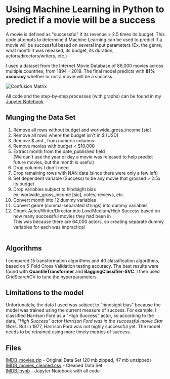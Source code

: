 # Using Machine Learning in Python to predict if a movie will be a success
A movie is defined as "successful" if its revenue > 2.5 times its budget.  This code attempts to determine if Machine Learning can be used to predict if a movie will be successful based on several input parameters (Ex. the genre, what month it was released, its budget, its duration, actors/directors/writers, etc.)

I used a dataset from the Internet Movie Database of 86,000 movies across multiple countries, from 1894 - 2019.  The final model predicts with **81% accuracy** whether or not a movie will be a success.

![Confusion Matrix](https://user-images.githubusercontent.com/64739529/120267879-af11f680-c259-11eb-96f4-53a9ab09ed0e.png)

All code and the step-by-step processes (with graphs) can be found in my [Jupyter Notebook](https://github.com/krochkind/IMDB-ML/blob/main/IMDB.ipynb)

## Munging the Data Set
1. Remove all rows without budget and worlwide_gross_income [sic]
2. Remove all rows where the budget isn't in $ (USD)
3. Remove $ and , from numeric columns
4. Remove movies with budget < $10,000
5. Extract month from the date_published field<br />(We can't use the year or day a movie was released to help predict future movies, but the month is useful)
6. Drop columns I don't need 
7. Drop remaining rows with NAN data (since there were only a few left)
8. Set dependent variable (Success) to be any movie that grossed > 2.5x its budget
9. Drop variables subject to hindsight bias<br />ex. worlwide_gross_income [sic], votes, reviews, etc.
10. Convert month into 12 dummy variables
11. Convert genre (comma-separated strings) into dummy variables
12. Chunk Actor/Writer/Director into Low/Medium/High Success based on how many successful movies they had been in<br />This was because there are 64,000 actors, so creating separate dummy variables for each was impractical<br /><br />

## Algorithms
I compared 15 transformation algorithms and 40 classification algorithms, based on 5-Fold Cross Validation testing accuracy.  The best results were found with **QuantileTransformer** and **BaggingClassifier-SVC**.  I then used GridSearchCV to tune the hyperparameters.

## Limitations to the model
Unfortunately, the data I used was subject to "hindsight bias" because the model was trained using the current measure of success.  For example, I classified Harrison Ford as a "High Success" actor, so according to the data, *"High Success" actor Harrison Ford was in the successful movie Star Wars*.  But in 1977, Harrison Ford was not highly successful yet.  The model needs to be retrained using more timely metrics of success.

## Files
[IMDB_movies.zip](https://github.com/krochkind/IMDB/blob/main/IMDB_movies.zip) - Original Data Set (20 mb zipped, 47 mb unzipped)<br />
[IMDB_movies_cleaned.csv](https://github.com/krochkind/IMDB/blob/main/IMDB_movies_cleaned.csv) - Cleaned Data Set<br />
[IMDB.ipynb](https://github.com/krochkind/IMDB/blob/main/IMDB.ipynb) - Jupyter Notebook with all code
